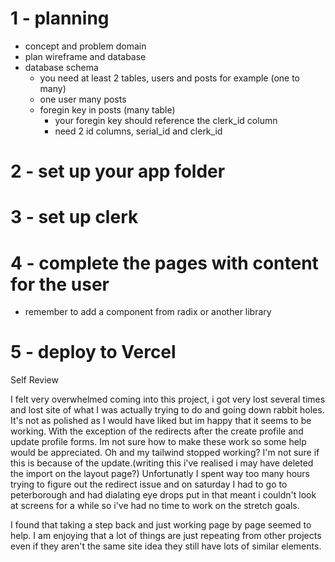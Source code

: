 # 1 - planning

- concept and problem domain
- plan wireframe and database
- database schema
  - you need at least 2 tables, users and posts for example (one to many)
  - one user many posts
  - foregin key in posts (many table)
    - your foregin key should reference the clerk_id column
    - need 2 id columns, serial_id and clerk_id

# 2 - set up your app folder

# 3 - set up clerk

# 4 - complete the pages with content for the user

- remember to add a component from radix or another library

# 5 - deploy to Vercel

Self Review

I felt very overwhelmed coming into this project, i got very lost several times and lost site of what I was actually trying to do and going down rabbit holes. It's not as polished as I would have liked but im happy that it seems to be working. With the exception of the redirects after the create profile and update profile forms. Im not sure how to make these work so some help would be appreciated. Oh and my tailwind stopped working? I'm not sure if this is because of the update.(writing this i've realised i may have deleted the import on the layout page?) Unfortunatly I spent way too many hours trying to figure out the redirect issue and on saturday I had to go to peterborough and had dialating eye drops put in that meant i couldn't look at screens for a while so i've had no time to work on the stretch goals.

I found that taking a step back and just working page by page seemed to help. I am enjoying that a lot of things are just repeating from other projects even if they aren't the same site idea they still have lots of similar elements.
